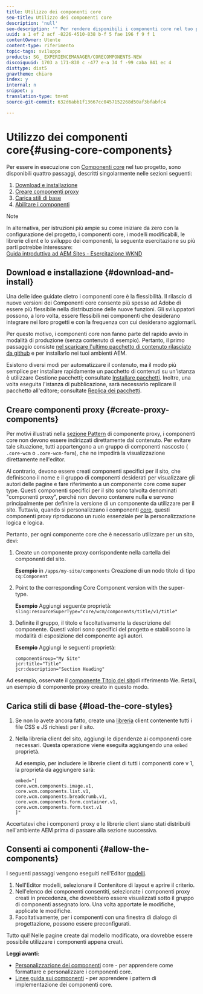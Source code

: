 ```yaml
---
title: Utilizzo dei componenti core
seo-title: Utilizzo dei componenti core
description: 'null'
seo-description: '" Per rendere disponibili i componenti core nel tuo progetto, sono disponibili tre passaggi: scaricare e installare, creare componenti proxy, caricare gli stili di base e consentire i componenti nei modelli. "'
uuid: a 1 ef 2 acf -8226-4510-838 b-f 5 fae 196 f 9 f 1
contentOwner: Utente
content-type: riferimento
topic-tags: sviluppo
products: SG_ EXPERIENCEMANAGER/CORECOMPONENTS-NEW
discoiquuid: 1703 a 171-830 c -477 e-a 34 f -99 caba 841 ec 4
disttype: dist5
gnavtheme: chiaro
index: y
internal: n
snippet: y
translation-type: tm+mt
source-git-commit: 632d6abb1f13667cc0457152268d50af3bfabfc4

---
```



# Utilizzo dei componenti core{#using-core-components}

Per essere in esecuzione con [Componenti core](developing.md) nel tuo progetto, sono disponibili quattro passaggi, descritti singolarmente nelle sezioni seguenti:

1. [Download e installazione](#download-and-install)
1. [Creare componenti proxy](#create-proxy-components)
1. [Carica stili di base](#load-the-core-styles)
1. [Abilitare i componenti](#allow-the-components)

>[!NOTE]
>
>In alternativa, per istruzioni più ampie su come iniziare da zero con la configurazione del progetto, i componenti core, i modelli modificabili, le librerie client e lo sviluppo dei componenti, la seguente esercitazione su più parti potrebbe interessare:\
>[Guida introduttiva ad AEM Sites - Esercitazione WKND](wknd-tutorial.md)

## Download e installazione {#download-and-install}

Una delle idee guidate dietro i componenti core è la flessibilità. Il rilascio di nuove versioni dei Componenti core consente più spesso ad Adobe di essere più flessibile nella distribuzione delle nuove funzioni. Gli sviluppatori possono, a loro volta, essere flessibili nei componenti che desiderano integrare nei loro progetti e con la frequenza con cui desiderano aggiornarli.

Per questo motivo, i componenti core non fanno parte del rapido avvio in modalità di produzione (senza contenuto di esempio). Pertanto, il primo passaggio consiste [nel scaricare l&#39;ultimo pacchetto di contenuto rilasciato da github](https://github.com/adobe/aem-core-wcm-components/releases/latest) e per installarlo nei tuoi ambienti AEM.

Esistono diversi modi per automatizzare il contenuto, ma il modo più semplice per installare rapidamente un pacchetto di contenuti su un&#39;istanza è utilizzare Gestione pacchetti; consultate [Installare pacchetti](https://helpx.adobe.com/experience-manager/6-5/sites/administering/using/package-manager.html). Inoltre, una volta eseguita l&#39;istanza di pubblicazione, sarà necessario replicare il pacchetto all&#39;editore; consultate [Replica dei pacchetti](https://helpx.adobe.com/experience-manager/6-5/sites/administering/using/package-manager.html).

<!-- 

Comment Type: annotation
Last Modified By: ims-author-CE1E2CE451D1F0680A490D45@AdobeID
Last Modified Date: 2017-04-17T16:42:59.142-0400

Should we be promoting embedding the core-component package as an artifact in a customer application, reasoning as follows: 1) a customer application is required to leverage core components (at a minimum, proxy components must be defined) 2) a customer application must be updated to leverage new versions of core components (since it requires adjusting the sling:resourceSuperType to point at the new version of the component) It seems the only time theres an advantage to installing a release directly is if a bug-fix (non version-changing) release of core-components is cut, and it doesnt coincide with an application deployment. WDYT? For example, recommend doing this for ACS Commons which has a similar use-case (https://adobe-consulting-services.github.io/acs-aem-commons/pages/maven.html) We can of course keep the instructions for manually deploying, since some will want to do this, or the bug-fix use-case will appear.

 -->

## Creare componenti proxy {#create-proxy-components}

Per motivi illustrati nella [sezione Pattern](guidelines.md#proxy-component-pattern) di componente proxy, i componenti core non devono essere indirizzati direttamente dal contenuto. Per evitare tale situazione, tutti appartengono a un gruppo di componenti nascosto ( `.core-wcm` o `.core-wcm-form`), che ne impedirà la visualizzazione direttamente nell&#39;editor.

Al contrario, devono essere creati componenti specifici per il sito, che definiscono il nome e il gruppo di componenti desiderati per visualizzare gli autori delle pagine e fare riferimento a un componente core come super type. Questi componenti specifici per il sito sono talvolta denominati &quot;componenti proxy&quot;, perché non devono contenere nulla e servono principalmente per definire la versione di un componente da utilizzare per il sito. Tuttavia, quando si personalizzano i componenti [core](customizing.md), questi componenti proxy riproducono un ruolo essenziale per la personalizzazione logica e logica.

Pertanto, per ogni componente core che è necessario utilizzare per un sito, devi:

1. Create un componente proxy corrispondente nella cartella dei componenti del sito.

   **Esempio**
in `/apps/my-site/components` Creazione di un nodo titolo di tipo `cq:Component`

1. Point to the corresponding Core Component version with the super-type.

   **Esempio**
Aggiungi seguente proprietà:\
   `sling:resourceSuperType="core/wcm/components/title/v1/title"`

1. Definite il gruppo, il titolo e facoltativamente la descrizione del componente. Questi valori sono specifici del progetto e stabiliscono la modalità di esposizione del componente agli autori.

   **Esempio**
Aggiungi le seguenti proprietà:

   ```shell
   componentGroup="My Site"
   jcr:title="Title"  
   jcr:description="Section Heading"
   ```

Ad esempio, osservate il [componente Titolo del sito](https://github.com/Adobe-Marketing-Cloud/aem-sample-we-retail/blob/master/ui.apps/src/main/content/jcr_root/apps/weretail/components/content/title/.content.xml)di riferimento We. Retail, un esempio di componente proxy creato in questo modo.

## Carica stili di base {#load-the-core-styles}

<!-- 

Comment Type: annotation
Last Modified By: ims-author-CE1E2CE451D1F0680A490D45@AdobeID
Last Modified Date: 2017-04-17T16:57:16.414-0400

Styles is odd in that most Core Components do not have CSS; very few even have structural CSS (breadcrumbs, list) It may be more apt to title this section: Load the Core JavaScript and CSS or Load the Core Client Libraries ?

 -->

<!-- 

Comment Type: annotation
Last Modified By: ims-author-CE1E2CE451D1F0680A490D45@AdobeID
Last Modified Date: 2017-04-17T17:41:37.115-0400

This section seems to cover the "sites" clientlibs for core components; Do we need a section for ensuring the editor clientlibs are loaded in the Page Editor? Pending: https://github.com/Adobe-Marketing-Cloud/aem-core-wcm-components/issues/15

 -->

<!-- 

Comment Type: annotation
Last Modified By: cotescu
Last Modified Date: 2018-03-09T10:45:52.812-0500

Load the Core Client Libraries sounds way better

 -->

1. Se non lo avete ancora fatto, create una [libreria](https://helpx.adobe.com/experience-manager/6-5/sites/developing/using/clientlibs.html) client contenente tutti i file CSS e JS richiesti per il sito.
1. Nella libreria client del sito, aggiungi le dipendenze ai componenti core necessari. Questa operazione viene eseguita aggiungendo una `embed` proprietà.

   Ad esempio, per includere le librerie client di tutti i componenti core v 1, la proprietà da aggiungere sarà:

   ```shell
   embed="[  
   core.wcm.components.image.v1,  
   core.wcm.components.list.v1,  
   core.wcm.components.breadcrumb.v1,  
   core.wcm.components.form.container.v1,  
   core.wcm.components.form.text.v1  
   ]"
   ```

Accertatevi che i componenti proxy e le librerie client siano stati distribuiti nell&#39;ambiente AEM prima di passare alla sezione successiva.

## Consenti ai componenti {#allow-the-components}

I seguenti passaggi vengono eseguiti nell&#39;Editor [modelli](https://helpx.adobe.com/experience-manager/6-5/sites/authoring/using/templates.html).

1. Nell&#39;Editor modelli, selezionare il Contenitore di layout e aprire il criterio.
1. Nell&#39;elenco dei componenti consentiti, selezionate i componenti proxy creati in precedenza, che dovrebbero essere visualizzati sotto il gruppo di componenti assegnato loro. Una volta apportate le modifiche, applicate le modifiche.
1. Facoltativamente, per i componenti con una finestra di dialogo di progettazione, possono essere preconfigurati.

Tutto qui! Nelle pagine create dal modello modificato, ora dovrebbe essere possibile utilizzare i componenti appena creati.

**Leggi avanti:**

* [Personalizzazione dei componenti](customizing.md) core - per apprendere come formattare e personalizzare i componenti core.
* [Linee guida sui componenti](guidelines.md) - per apprendere i pattern di implementazione dei componenti core.
